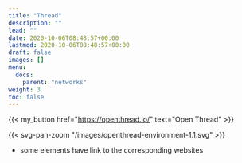 ```yaml
---
title: "Thread"
description: ""
lead: ""
date: 2020-10-06T08:48:57+00:00
lastmod: 2020-10-06T08:48:57+00:00
draft: false
images: []
menu: 
  docs:
    parent: "networks"
weight: 3
toc: false
---
```


{{< my_button href="https://openthread.io/" text="Open Thread" >}}

{{< svg-pan-zoom "/images/openthread-environment-1.1.svg" >}}

* some elements have link to the corresponding websites
